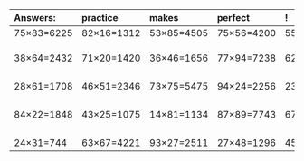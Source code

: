 | Answers: | practice | makes | perfect | ! |
| :--- | :--- | :--- | :--- | :--- |
| 75×83=6225 | 82×16=1312 | 53×85=4505 | 75×56=4200 | 55×46=2530 | 
|   |   |   |   |   | 
|   |   |   |   |   | 
|   |   |   |   |   | 
| 38×64=2432 | 71×20=1420 | 36×46=1656 | 77×94=7238 | 62×27=1674 | 
|   |   |   |   |   | 
|   |   |   |   |   | 
|   |   |   |   |   | 
|   |   |   |   |   | 
| 28×61=1708 | 46×51=2346 | 73×75=5475 | 94×24=2256 | 23×87=2001 | 
|   |   |   |   |   | 
|   |   |   |   |   | 
|   |   |   |   |   | 
|   |   |   |   |   | 
| 84×22=1848 | 43×25=1075 | 14×81=1134 | 87×89=7743 | 67×75=5025 | 
|   |   |   |   |   | 
|   |   |   |   |   | 
|   |   |   |   |   | 
|   |   |   |   |   | 
| 24×31=744 | 63×67=4221 | 93×27=2511 | 27×48=1296 | 45×44=1980 | 
